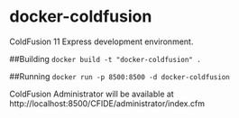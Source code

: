 # docker-coldfusion
ColdFusion 11 Express development environment.

##Building
`docker build -t "docker-coldfusion" .`

##Running
`docker run -p 8500:8500 -d docker-coldfusion`

ColdFusion Administrator will be available at http://localhost:8500/CFIDE/administrator/index.cfm
